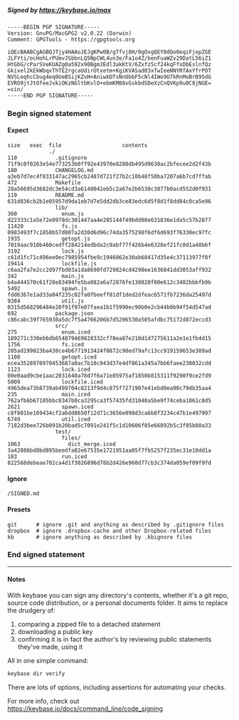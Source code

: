 ##### Signed by https://keybase.io/max
```
-----BEGIN PGP SIGNATURE-----
Version: GnuPG/MacGPG2 v2.0.22 (Darwin)
Comment: GPGTools - https://gpgtools.org

iQEcBAABCgAGBQJTjy4HAAoJEJgKPw0B/gTfvj8H/0gOvgQEY8dQo0eqiFjopZGE
JLFYti/ocHohLrPUmvJSbbnLQ5NpCWL4un3e/Fa1o4Z/benFuaWZv29DatL56iZ1
HtGbG/cParSVeKUAZg0a592x90BgmJEdl3akKtV/6Zxfz5cf24kqFfxDbEslnfQz
Gkixel2kEkWbqxThTE2rgcaUdirUtxetm+KgiKVASad03xTwIeeNNYRfAxYfrPOT
NVSLeqhcCbug4eq0UeBSijKZvH+AniwkDTsNnObbF5cNl4IWo9U7kRnMoBrB95dG
EVRO9jtJtOfeeJvkiOKzNGltbKvlO+ebmKM88vGskbdSDeXzCnQVKp9u0C8jNGE=
=sin/
-----END PGP SIGNATURE-----

```

<!-- END SIGNATURES -->

### Begin signed statement 

#### Expect

```
size   exec  file                   contents                                                        
             ./                                                                                     
110            .gitignore           71f9c0f0263e54e773253b0ff92e43970e8288db495d9638ac2bfecee2d2f43b
180            CHANGELOG.md         a3eb7d7ec4f833147ac2965cb2487d721f27b2c10b48f50ba7207a6b7cd7ffab
472            Makefile             28a56695d3682dc3e54cd3a6140042eb5c2a67e2b6530c3877b0acd552d0f931
119            README.md            631d836cb2b1e05957d9da1eb7d7e5dd2db3ce83edc6d5f8d1f8dd84c0ca5e96
               lib/                                                                                 
360              enum.js            d22333c1a5e72e0978dc301447aa4e285144f49bdd08e631836e1da5c57b2877
11420            fs.js              0983493f7c1850b57d007a2d30d6d96c74da3575298f6df6d693f76330ec97fc
1935             getopt.js          7019aac910b460cedff284214edbda2c9abf77f426b4e6328ef21fc0d1a48b6f
3192             lock.js            c61d1fc71c496ee0ec7985954fbe9c1946062e30ab68417d35e4c37113977f8f
19414            lockfile.js        c6aa2fa7e2cc2d97fbd03a1da8690fd729824cd4298ee1636841dd3053aff932
342              main.js            b4a444570c61f28e83494fe5ba082a6a72876fe130820f80e612c3482bbbfb9b
5492             spawn.js           fdd6367e1ad33a04f235c02fa0fbeeff81df1ded2dfeac6571fb7236da25497d
9384             util.js            0315d568296484e20f91f97e07faea1b1f5990ec90b0e2cb44b0b94f54d547ad
692            package.json         c86cabc39f765930a5dc7f5a4766206b7d5206530a505afdbc75172d872eccd3
               src/                                                                                 
275              enum.iced          189271c330eb6db654879469828332cf78ea87e210d1d7275611a2e1e1fb4d15
1756             fs.iced            205ad199023ba430ce4b6771913424f0872c90ed79afc13cc919159653e389ad
1108             getopt.iced        ecea3528970970453687a0ac7b10c943d37e4df861a345a7bb6faee238032cdd
1123             lock.iced          00e0aad9cbe1aac2031640a78d7f6a71e05975af1850b815311f9290f9ce2fd9
5009             lockfile.iced      4965dea73b8739ab499704c8213f9d4c875f7271907e41ebd0ea90c79db35aa4
235              main.iced          762afb6b67105bbc8347b0ca3295ca3f57435fd31040a5be9f74ceba1861c8d5
2621             spawn.iced         c8f801be169434cf2a6dd8650f12d71c3656e098d3ca6b8f3234c47b1e497997
6749             util.iced          7182d3bee726b091b20bad5c7091e241f5c1d10606f85e66892b5c3f85b80a33
               test/                                                                                
                 files/                                                                             
1063               dict_merge.iced  3a42886bd8bd895beedfa82e67535e1721951aa05f7fb5257f235ec31e10dd1a
183              run.iced           822568debeae702ca4d1f3026896d78b2d426e960d77cb3c374da059ef09f9fd
```

#### Ignore

```
/SIGNED.md
```

#### Presets

```
git      # ignore .git and anything as described by .gitignore files
dropbox  # ignore .dropbox-cache and other Dropbox-related files    
kb       # ignore anything as described by .kbignore files          
```

<!-- summarize version = 0.0.8 -->

### End signed statement

<hr>

#### Notes

With keybase you can sign any directory's contents, whether it's a git repo,
source code distribution, or a personal documents folder. It aims to replace the drudgery of:

  1. comparing a zipped file to a detached statement
  2. downloading a public key
  3. confirming it is in fact the author's by reviewing public statements they've made, using it

All in one simple command:

```bash
keybase dir verify
```

There are lots of options, including assertions for automating your checks.

For more info, check out https://keybase.io/docs/command_line/code_signing